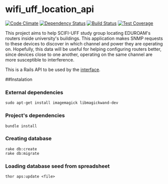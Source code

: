 
# wifi_uff_location_api

[![Code Climate](https://codeclimate.com/github/rai200890/wifi_uff_location_api/badges/gpa.svg)](https://codeclimate.com/github/rai200890/wifi_uff_location_api)
[![Dependency Status](https://gemnasium.com/rai200890/wifi_uff_location_api.svg)](https://gemnasium.com/rai200890/wifi_uff_location_api)
[![Build Status](https://travis-ci.org/rai200890/wifi_uff_location_api.svg?branch=master)](https://travis-ci.org/rai200890/wifi_uff_location_api)
[![Test Coverage](https://codeclimate.com/github/rai200890/wifi_uff_location_api/badges/coverage.svg)](https://codeclimate.com/github/rai200890/wifi_uff_location_api/coverage)

This project aims to help SCIFI-UFF study group locating EDUROAM's routers inside university's buildings. This application makes SNMP requests to these devices to discover in which channel and power they are operating on. Hopefully, this data will be useful for helping configuring routers better, since devices close to one another, operating on the same channel are more susceptible to interference.

This is a Rails API to be used by the [interface](https://github.com/rai200890/wifi_uff_location_interface).

##Instalation

### External dependencies

```shell
sudo apt-get install imagemagick libmagickwand-dev
```

### Project's dependencies

```shell
bundle install
```

### Creating database

```shell
rake db:create
rake db:migrate
```

### Loading database seed from spreadsheet

```shell
thor aps:update <file>
```
